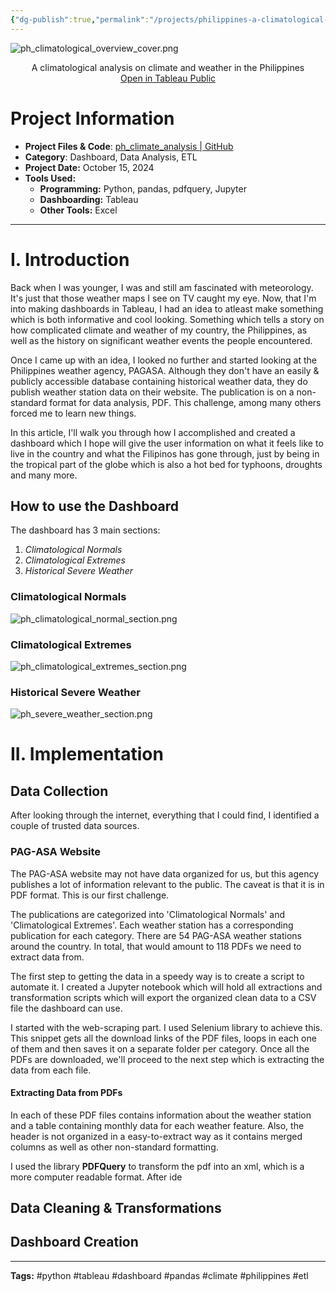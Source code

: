 ```yaml
---
{"dg-publish":true,"permalink":"/projects/philippines-a-climatological-overview/","noteIcon":"2"}
---
```


![ph_climatological_overview_cover.png](/img/user/Resources/ph_climatological_overview_cover.png)

<center>A climatological analysis on climate and weather in the Philippines</center>
<center><a href="https://public.tableau.com/app/profile/john.paul.panonce/viz/PhilippineClimate/OVERVIEW">Open in Tableau Public</a></center>

# Project Information

 - **Project Files & Code**: [ph_climate_analysis | GitHub]([jp-panonce/ph_climate_analysis](https://github.com/jp-panonce/ph_climate_analysis))
 - **Category**: Dashboard, Data Analysis, ETL
 - **Project Date:** October 15, 2024
 - **Tools Used:**
	 - **Programming:** Python, pandas, pdfquery, Jupyter
	 - **Dashboarding:** Tableau
	 - **Other Tools:** Excel

---
# I. Introduction

Back when I was younger, I was and still am fascinated with meteorology. It's just that those weather maps I see on TV caught my eye. Now, that I'm into making dashboards in Tableau, I had an idea to atleast make something which is both informative and cool looking. Something which tells a story on how complicated climate and weather of my country, the Philippines, as well as the history on significant weather events the people encountered.

Once I came up with an idea, I looked no further and started looking at the Philippines weather agency, PAGASA. Although they don't have an easily & publicly accessible database containing historical weather data, they do publish weather station data on their website. The publication is on a non-standard format for data analysis, PDF. This challenge, among many others forced me to learn new things.

In this article, I'll walk you through how I accomplished and created a dashboard which I hope will give the user information on what it feels like to live in the country and what the Filipinos has gone through, just by being in the tropical part of the globe which is also a hot bed for typhoons, droughts and many more.

## How to use the Dashboard

The dashboard has 3 main sections:
 1. _Climatological Normals_
 2. _Climatological Extremes_
 3. _Historical Severe Weather_

### Climatological Normals

![ph_climatological_normal_section.png](/img/user/Resources/ph_climatological_normal_section.png)

### Climatological Extremes

![ph_climatological_extremes_section.png](/img/user/Resources/ph_climatological_extremes_section.png)

### Historical Severe Weather

![ph_severe_weather_section.png](/img/user/Resources/ph_severe_weather_section.png)

# II. Implementation

## Data Collection

After looking through the internet, everything that I could find, I identified a couple of trusted data sources.

### PAG-ASA Website

The PAG-ASA website may not have data organized for us, but this agency publishes a lot of information relevant to the public. The caveat is that it is in PDF format. This is our first challenge.

The publications are categorized into 'Climatological Normals' and 'Climatological Extremes'. Each weather station has a corresponding publication for each category. There are 54 PAG-ASA weather stations around the country. In total, that would amount to 118 PDFs we need to extract data from.

The first step to getting the data in a speedy way is to create a script to automate it. I created a Jupyter notebook which will hold all extractions and transformation scripts which will export the organized clean data to a CSV file the dashboard can use.

I started with the web-scraping part. I used Selenium library to achieve this. This snippet gets all the download links of the PDF files, loops in each one of them and then saves it on a separate folder per category. Once all the PDFs are downloaded, we'll proceed to the next step which is extracting the data from each file.

#### Extracting Data from PDFs

In each of these PDF files contains information about the weather station and a table containing monthly data for each weather feature. Also, the header is not organized in a easy-to-extract way as it contains merged columns as well as other non-standard formatting.

I used the library **PDFQuery** to transform the pdf into an xml, which is a more computer readable format. After ide


## Data Cleaning & Transformations


## Dashboard Creation




---
**Tags:**
#python #tableau #dashboard #pandas #climate #philippines #etl 